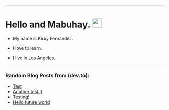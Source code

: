
<img src="https://komarev.com/ghpvc/?username=kirbygit&style=flat-square&color=blue" alt=""/>

---
<h1>
  Hello and Mabuhay.
  <img src="https://media.giphy.com/media/hvRJCLFzcasrR4ia7z/giphy.gif" width="30px"/>
</h1>

- My name is Kirby Fernandez.

- I love to learn.

- I live in Los Angeles.

---

### Random Blog Posts from (dev.to):
<!-- BLOG-POST-LIST:START -->
- [Test](https://dev.to/ben/test-5cj6)
- [Another test :&rpar;](https://dev.to/ben/another-test--38nf)
- [Testing!](https://dev.to/ben/testing-240)
- [Hello future world](https://dev.to/ben/hello-future-world-4p9d)
<!-- BLOG-POST-LIST:END -->
